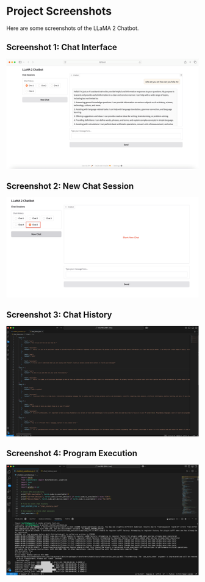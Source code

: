 # Project Screenshots
Here are some screenshots of the LLaMA 2 Chatbot.

## Screenshot 1: Chat Interface
![Chat Interface](./images/Screenshot1.png)

## Screenshot 2: New Chat Session
![New Chat Session](./images/Screenshot2.png)

## Screenshot 3: Chat History
![Chat History](./images/Screenshot3.png)

## Screenshot 4: Program Execution 
![Program Execution](./images/Screenshot4.png)
